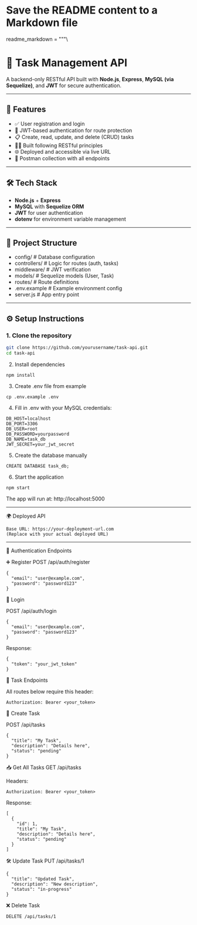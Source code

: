 # Save the README content to a Markdown file

readme_markdown = """\

# 📝 Task Management API

A backend-only RESTful API built with **Node.js**, **Express**, **MySQL (via Sequelize)**, and **JWT** for secure authentication.

---

## 🚀 Features

- ✅ User registration and login
- 🔐 JWT-based authentication for route protection
- 📋 Create, read, update, and delete (CRUD) tasks
- 🧑‍💻 Built following RESTful principles
- 🌐 Deployed and accessible via live URL
- 📮 Postman collection with all endpoints

---

## 🛠 Tech Stack

- **Node.js** + **Express**
- **MySQL** with **Sequelize ORM**
- **JWT** for user authentication
- **dotenv** for environment variable management

---

## 🧩 Project Structure

- config/ # Database configuration
- controllers/ # Logic for routes (auth, tasks)
- middleware/ # JWT verification
- models/ # Sequelize models (User, Task)
- routes/ # Route definitions
- .env.example # Example environment config
- server.js # App entry point

---

## ⚙️ Setup Instructions

### 1. Clone the repository

```bash
git clone https://github.com/yourusername/task-api.git
cd task-api
```

2. Install dependencies

```
npm install
```

3. Create .env file from example

```
cp .env.example .env
```

4. Fill in .env with your MySQL credentials:

```
DB_HOST=localhost
DB_PORT=3306
DB_USER=root
DB_PASSWORD=yourpassword
DB_NAME=task_db
JWT_SECRET=your_jwt_secret
```

5. Create the database manually

```
CREATE DATABASE task_db;
```

6. Start the application

```
npm start
```

The app will run at: http://localhost:5000

---

🌍 Deployed API

```
Base URL: https://your-deployment-url.com
(Replace with your actual deployed URL)
```

---

🔐 Authentication Endpoints

➕ Register
POST /api/auth/register

```
{
  "email": "user@example.com",
  "password": "password123"
}
```

🔑 Login

POST /api/auth/login

```
{
  "email": "user@example.com",
  "password": "password123"
}
```

Response:

```
{
  "token": "your_jwt_token"
}
```

📝 Task Endpoints

All routes below require this header:

```
Authorization: Bearer <your_token>
```

📌 Create Task

POST /api/tasks

```
{
  "title": "My Task",
  "description": "Details here",
  "status": "pending"
}
```

📥 Get All Tasks
GET /api/tasks

Headers:

```
Authorization: Bearer <your_token>
```

Response:

```
[
  {
    "id": 1,
    "title": "My Task",
    "description": "Details here",
    "status": "pending"
  }
]
```

🛠 Update Task
PUT /api/tasks/1

```
{
  "title": "Updated Task",
  "description": "New description",
  "status": "in-progress"
}
```

❌ Delete Task

```
DELETE /api/tasks/1
```
